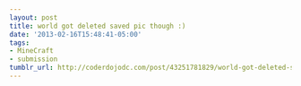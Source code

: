 ```yaml
---
layout: post
title: world got deleted saved pic though :)
date: '2013-02-16T15:48:41-05:00'
tags:
- MineCraft
- submission
tumblr_url: http://coderdojodc.com/post/43251781829/world-got-deleted-saved-pic-though
---
```

